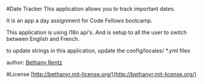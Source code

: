#Date Tracker
This application allows you to track important dates.

It is an app a day assignment for Code Fellows bootcamp.

This application is using I18n api's. And is setup to all the user to switch between English and French.

to update strings in this application, update the config/locales/ *.yml files

author: [Bethany Rentz](http://github.com/bethanyr)

#License
[http://bethanyr.mit-license.org/](http://bethanyr.mit-license.org/)
